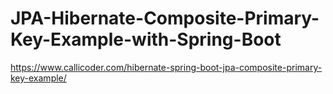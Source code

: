 # JPA-Hibernate-Composite-Primary-Key-Example-with-Spring-Boot
https://www.callicoder.com/hibernate-spring-boot-jpa-composite-primary-key-example/

